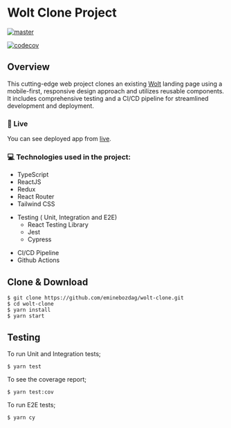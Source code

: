 # Wolt Clone Project

[![master](https://github.com/eminebozdag/wolt-clone/actions/workflows/master.yaml/badge.svg)](https://github.com/eminebozdag/wolt-clone/actions/workflows/master.yaml)

[![codecov](https://codecov.io/gh/eminebozdag/wolt-clone/branch/master/graph/badge.svg?token=ZUHCQ6TR0D)](https://codecov.io/gh/eminebozdag/wolt-clone)

## Overview

This cutting-edge web project clones an existing [Wolt](https://wolt.com/en) landing page using a mobile-first, responsive design approach and utilizes reusable components. It includes comprehensive testing and a CI/CD pipeline for streamlined development and deployment.

### 🔗 Live

You can see deployed app from [live](https://wolt-clone.vercel.app/).

### 💻 Technologies used in the project:

- TypeScript
- ReactJS
- Redux
- React Router
- Tailwind CSS

* Testing ( Unit, Integration and E2E)
  - React Testing Library
  - Jest
  - Cypress

- CI/CD Pipeline
- Github Actions

## Clone & Download

```
$ git clone https://github.com/eminebozdag/wolt-clone.git
$ cd wolt-clone
$ yarn install
$ yarn start
```

## Testing

To run Unit and Integration tests;

```
$ yarn test
```

To see the coverage report;

```
$ yarn test:cov
```

To run E2E tests;

```
$ yarn cy
```
